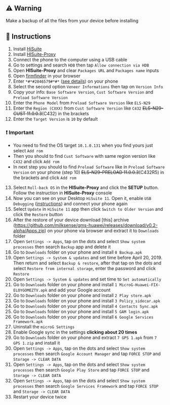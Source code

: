 ## :warning: Warning
Make a backup of all the files from your device before installing
## :rocket: Instructions
1. Install [HiSuite](https://github.com/milksense/gms-huawei/blob/main/HiSuite_11.0.0.510_OVE.exe)
2. Install [HISuite-Proxy](https://github.com/ProfessorJTJ/HISuite-Proxy/releases)
3. Connect the phone to the computer using a USB cable
4. Go to settings and search ```HDB``` then tap ```Allow connection via HDB```
5. Open **HISuite-Proxy** and clear ```Packages URL``` and ```Packages name``` inputs
6. Open [firmfinder](https://firmfinder.ml/) in your browser
7. Enter ```*#*#2846579#*#*``` ([see details](https://itigic.com/all-secret-codes-of-emui-10-for-huawei-mobile/)) on your phone
8. Select the second option ```Veneer Informations``` then tap on ```Version Info```
9. Copy your info: ```Base Software Version```, ```Cust Software Version``` and ```Preload Software Version```
10. Enter the ```Phone Model``` from ```Preload Software Version``` like ```ELS-N29```
11. Enter the ```Region (CXXX)``` from ```Cust Software Version``` like ```C432``` ~~ELS-N29-CUST 11.0.0.3~~(C432) in the brackets
12. Enter the ```Target Version``` is ```10``` by default
### :exclamation: Important
* You need to find the OS target ```10.1.0.131``` when you find yours just select ```Add rom```
* Then you should to find ```Cust Software``` with same region version like ```C432``` and click ```Add rom```
* In next step you should to find ```Preload Software``` like in ```Preload Software Version``` on your phone (step 10) ~~ELS-N29-PRELOAD 11.0.0.3~~(C432R5) in the brackets and click ```Add rom```
13. Select ```Roll-back OS``` in the **HISuite-Proxy** and click the **SETUP** button. Follow the instruction in **HISuite-Proxy** console
14. Now you can see on your Desktop ```HiSuite 11```. Open it, enable ```USB Debugging``` ([instructions](https://developer.huawei.com/consumer/en/doc/quickapp-open-developer-option)) and connect your phone again
15. Select ```Update``` in ```HiSuite 11``` app then click ```Switch to Older Version``` and click the ```Restore``` button
16. After the restore of your device download [this] archive (https://github.com/milksense/gms-huawei/releases/download/v0.2-alpha/Apps.zip) on your phone via browser and extract it to ```Downloads``` folder
17. Open ```Settings -> Apps```, tap on the dots and select ```Show system processes``` then search ```Backup``` app and delete it
18. Go to ```Downloads``` folder on your phone and install ```0 Backup.apk```
19. Open ```Settings -> System & updates``` and set time before April 20, 2019. Then return and select ```Backup & restore```, after that tap on the dots and select ```Restore from internal storage```, enter the password and click ```Restore```
20. Open ```Settings -> System & updates``` and set time to ```Set automatically```
21. Go to ```Downloads``` folder on your phone and install ```1 MicroG-Huawei-FIX-ELOYGOMEZTV.apk``` and add your Google account
22. Go to ```Downloads``` folder on your phone and install ```2 Play store.apk```
23. Go to ```Downloads``` folder on your phone and install ```3 Policy_sidecar.apk```
24. Go to ```Downloads``` folder on your phone and install ```4 Contacts Sync.apk```
25. Go to ```Downloads``` folder on your phone and install ```5 GAM login.apk```
26. Go to ```Downloads``` folder on your phone and install ```6 Google Services Framework.apk```
27. Uninstall the ```microG Settings```
28. Enable Google sync in the settings **clicking about 20 times**
29. Go to ```Downloads``` folder on your phone and extract ```7 GPS 1.apk``` from ```7 GPS 1.zip``` and install it
30. Open ```Settings -> Apps```, tap on the dots and select ```Show system processes``` then search ```Google Account Manager``` and tap ```FORCE STOP``` and ```Storage -> CLEAR DATA```
30. Open ```Settings -> Apps```, tap on the dots and select ```Show system processes``` then search ```Google Play Store``` and tap ```FORCE STOP``` and ```Storage -> CLEAR DATA```
31. Open ```Settings -> Apps```, tap on the dots and select ```Show system processes``` then search ```Google Services Framework``` and tap ```FORCE STOP``` and ```Storage -> CLEAR DATA```
32. Restart your device twice
